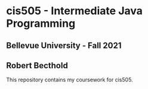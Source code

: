 # cis505 - Intermediate Java Programming
## Bellevue University - Fall 2021
## Robert Becthold

This repository contains my coursework for cis505.
